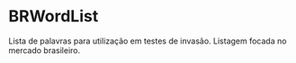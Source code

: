 # BRWordList

Lista de palavras para utilização em testes de invasão. Listagem focada no mercado brasileiro.